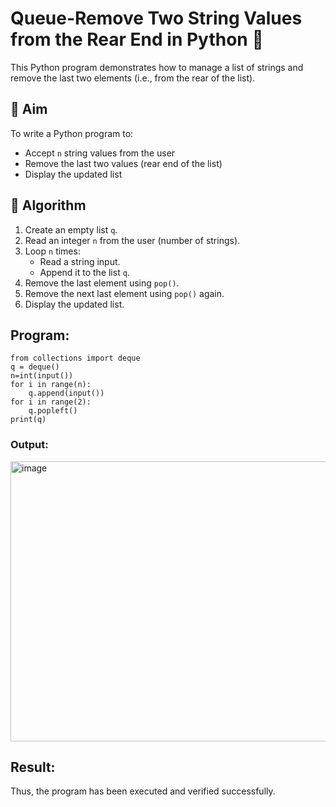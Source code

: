 # Queue-Remove Two String Values from the Rear End in Python 🧵

This Python program demonstrates how to manage a list of strings and remove the last two elements (i.e., from the rear of the list).

## 🎯 Aim

To write a Python program to:
- Accept `n` string values from the user
- Remove the last two values (rear end of the list)
- Display the updated list

## 🧠 Algorithm

1. Create an empty list `q`.
2. Read an integer `n` from the user (number of strings).
3. Loop `n` times:
   - Read a string input.
   - Append it to the list `q`.
4. Remove the last element using `pop()`.
5. Remove the next last element using `pop()` again.
6. Display the updated list.

##  Program:
~~~
from collections import deque
q = deque()
n=int(input())
for i in range(n):
    q.append(input())
for i in range(2):
    q.popleft()
print(q)
~~~

### Output:
<img width="1241" height="448" alt="image" src="https://github.com/user-attachments/assets/60800de6-363e-4c7d-806f-5397497aa2c5" />

## Result:
Thus, the program has been executed and verified successfully.
